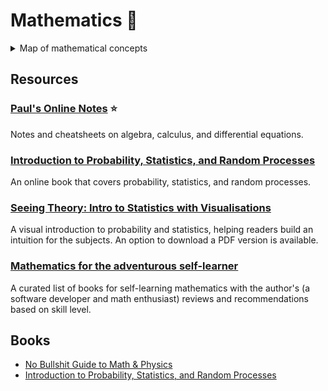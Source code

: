 # Mathematics 📐

<p>
	<details>
	    <summary>Map of mathematical concepts</summary>
		<div>Source: <a href="https://minireference.com/" target="__blank">https://minireference.com/</a></div>
	    <img src="no-bs-maths-physics/images/concept_map.png" />
	</details>
</p>

## Resources
### [Paul's Online Notes](https://tutorial.math.lamar.edu/) ⭐
Notes and cheatsheets on algebra, calculus, and differential equations.

### [Introduction to Probability, Statistics, and Random Processes](https://www.probabilitycourse.com/)
An online book that covers probability, statistics, and random processes.

### [Seeing Theory: Intro to Statistics with Visualisations](https://seeing-theory.brown.edu/index.html)
A visual introduction to probability and statistics, helping readers build an intuition for the subjects. An option to download a PDF version is available.

### [Mathematics for the adventurous self-learner](https://www.neilwithdata.com/mathematics-self-learner)
A curated list of books for self-learning mathematics with the author's (a software developer and math enthusiast) reviews and recommendations based on skill level.

## Books
- [No Bullshit Guide to Math & Physics](https://minireference.com/)
- [Introduction to Probability, Statistics, and Random Processes](https://www.probabilitycourse.com/)
